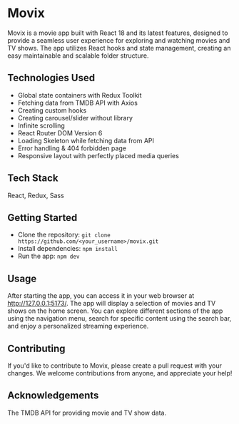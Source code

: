 # Movix

Movix is a movie app built with React 18 and its latest features, designed to provide a seamless user experience for exploring and watching movies and TV shows. The app utilizes React hooks and state management, creating an easy maintainable and scalable folder structure.

## Technologies Used
- Global state containers with Redux Toolkit
- Fetching data from TMDB API with Axios
- Creating custom hooks
- Creating carousel/slider without library
- Infinite scrolling
- React Router DOM Version 6
- Loading Skeleton while fetching data from API
- Error handling & 404 forbidden page
- Responsive layout with perfectly placed media queries

## Tech Stack
 React, Redux, Sass

## Getting Started
- Clone the repository: `git clone https://github.com/<your_username>/movix.git`
- Install dependencies: `npm install`
- Run the app: `npm dev`

## Usage
After starting the app, you can access it in your web browser at http://127.0.0.1:5173/. The app will display a selection of movies and TV shows on the home screen. You can explore different sections of the app using the navigation menu, search for specific content using the search bar, and enjoy a personalized streaming experience.

## Contributing
If you'd like to contribute to Movix, please create a pull request with your changes. We welcome contributions from anyone, and appreciate your help!

## Acknowledgements
The TMDB API for providing movie and TV show data.
